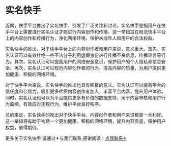 # 实名快手

近期，快手平台推出了实名快手，引发了广泛关注和讨论。实名快手是指用户在快手平台上需要进行实名认证才能进行内容创作和传播。这一举措旨在规范快手平台上的内容创作和传播行为，净化网络环境，保护未成年人和用户的合法权益。

实名快手的推出，对于快手平台上的内容创作者和用户来说，意义重大。首先，实名认证可以有效杜绝一些不法分子利用虚假身份进行传播不良信息、传播谣言等行为。其次，实名认证可以提高用户的网络安全意识，保护用户的个人隐私和信息安全。再次，实名认证可以规范内容创作者的行为，提高内容的质量，为用户提供更加健康、积极的网络环境。

对于快手平台来说，实名快手的推出也具有积极的意义。实名认证可以提高平台的信任度和公信力，吸引更多优质内容创作者加入，丰富平台内容，提升用户体验。同时，实名认证也可以为平台提供更多有价值的数据支持，用于内容审核和用户行为监控，有效应对违规行为，维护平台良好秩序。

总的来说，实名快手的推出对于快手平台、内容创作者和用户来说都是一大利好。这一举措将有助于构建一个更加健康、积极的网络环境，提升内容质量，保护用户权益，值得期待。

更多关于实名快手 请通过✈与我们联系,感谢阅读！[点我联系✈](https://www.k02.cc)